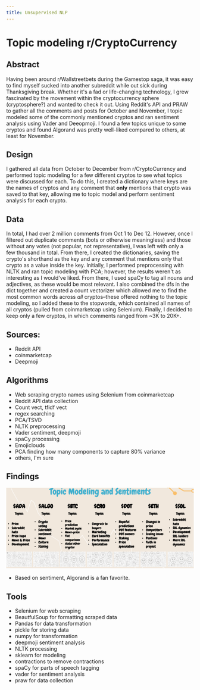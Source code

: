 ```yaml
---
title: Unsupervised NLP
---
```

# Topic modeling r/CryptoCurrency

## Abstract

Having been around r/Wallstreetbets during the Gamestop saga, it was easy to find myself sucked into another subreddit while out sick during Thanksgiving break. Whether it's a fad or life-changing technology, I grew fascinated by the movement within the cryptocurrency sphere (cryptosphere?) and wanted to check it out.  Using Reddit's API and PRAW to gather all the comments and posts for October and November, I topic modeled some of the commonly mentioned cryptos and ran sentiment analysis using Vader and Deeopmoji. I found a few topics unique to some cryptos and found Algorand was pretty well-liked compared to others, at least for November. 

## Design

I gathered all data from October to December from r/CryptoCurrency and performed topic modeling for a few different cryptos to see what topics were discussed for each. To do this, I created a dictionary where keys are the names of cryptos and any comment that **only** mentions that crypto was saved to that key, allowing me to topic model and perform sentiment analysis for each crypto.

## Data

In total, I had over 2 million comments from Oct 1 to Dec 12. However, once I filtered out duplicate comments (bots or otherwise meaningless) and those without any votes (not popular, not representative), I was left with only a few thousand in total. From there, I created the dictionaries, saving the crypto's shorthand as the key and any comment that mentions only that crypto as a value inside the key. Initially, I performed preprocessing with NLTK and ran topic modeling with PCA; however, the results weren't as interesting as I would've liked. From there, I used spaCy to tag all nouns and adjectives, as these would be most relevant. I also combined the dfs in the dict together and created a count vectorizer which allowed me to find the most common words across *all* cryptos–these offered nothing to the topic modeling, so I added these to the stopwords, which contained all names of all cryptos (pulled from coinmarketcap using Selenium). Finally, I decided to keep only a few cryptos, in which comments ranged from ~3K to 20K+. 

## Sources:
- Reddit API
- coinmarketcap
- Deepmoji

## Algorithms
- Web scraping crypto names using Selenium from coinmarketcap
- Reddit API data collection
- Count vect, tfidf vect
- regex searching
- PCA/TSVD
- NLTK preprocessing
- Vader sentiment, deepmoji
- spaCy processing
- Emojiclouds
- PCA finding how many components to capture 80% variance
- others, I'm sure

## Findings

![image](/assets/python/NLP/topics.png)
- Based on sentiment, Algorand is a fan favorite. 


## Tools
- Selenium for web scraping
- BeautfulSoup for formatting scraped data
- Pandas for data transformation
- pickle for storing data
- numpy for transformation
- deepmoji sentiment analysis
- NLTK processing 
- sklearn for modeling
- contractions to remove contractions
- spaCy for parts of speech tagging
- vader for sentiment analysis
- praw for data collection
